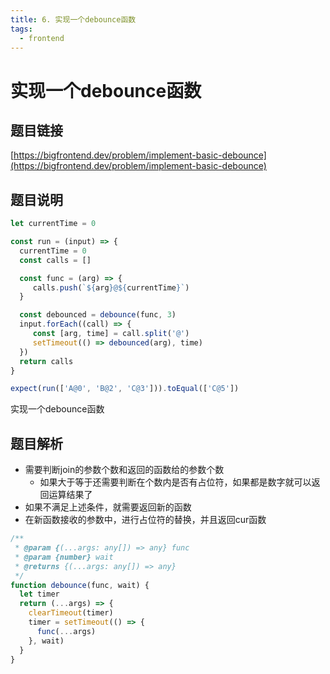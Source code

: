 ```yaml
---
title: 6. 实现一个debounce函数
tags:
  - frontend
---
```

# 实现一个debounce函数
## 题目链接

[https://bigfrontend.dev/problem/implement-basic-debounce](https://bigfrontend.dev/problem/implement-basic-debounce)

## 题目说明

```js
let currentTime = 0

const run = (input) => {
  currentTime = 0
  const calls = []

  const func = (arg) => {
     calls.push(`${arg}@${currentTime}`)
  }

  const debounced = debounce(func, 3)
  input.forEach((call) => {
     const [arg, time] = call.split('@')
     setTimeout(() => debounced(arg), time)
  })
  return calls
}

expect(run(['A@0', 'B@2', 'C@3'])).toEqual(['C@5'])
```
实现一个debounce函数


## 题目解析

- 需要判断join的参数个数和返回的函数给的参数个数
    + 如果大于等于还需要判断在个数内是否有占位符，如果都是数字就可以返回运算结果了
- 如果不满足上述条件，就需要返回新的函数
- 在新函数接收的参数中，进行占位符的替换，并且返回cur函数

```js
/**
 * @param {(...args: any[]) => any} func
 * @param {number} wait
 * @returns {(...args: any[]) => any}
 */
function debounce(func, wait) {
  let timer
  return (...args) => {
    clearTimeout(timer)
    timer = setTimeout(() => {
      func(...args)
    }, wait)
  }
}
```
